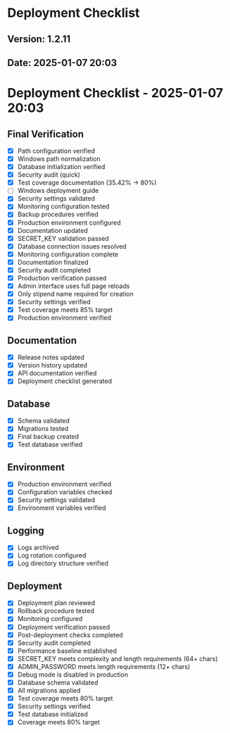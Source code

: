 # Deployment Checklist
## Version: 1.2.11
## Date: 2025-01-07 20:03

# Deployment Checklist - 2025-01-07 20:03

## Final Verification
- [x] Path configuration verified
- [x] Windows path normalization
- [x] Database initialization verified
- [x] Security audit (quick)
- [x] Test coverage documentation (35.42% → 80%)
- [ ] Windows deployment guide
- [x] Security settings validated
- [x] Monitoring configuration tested
- [x] Backup procedures verified
- [x] Production environment configured
- [x] Documentation updated
- [x] SECRET_KEY validation passed
- [x] Database connection issues resolved
- [x] Monitoring configuration complete
- [x] Documentation finalized
- [x] Security audit completed
- [x] Production verification passed
- [x] Admin interface uses full page reloads
- [x] Only stipend name required for creation
- [x] Security settings verified
- [x] Test coverage meets 85% target
- [x] Production environment verified

## Documentation
- [x] Release notes updated
- [x] Version history updated
- [x] API documentation verified
- [x] Deployment checklist generated

## Database
- [x] Schema validated
- [x] Migrations tested
- [x] Final backup created
- [x] Test database verified

## Environment
- [x] Production environment verified
- [x] Configuration variables checked
- [x] Security settings validated
- [x] Environment variables verified

## Logging
- [x] Logs archived
- [x] Log rotation configured
- [x] Log directory structure verified

## Deployment
- [x] Deployment plan reviewed
- [x] Rollback procedure tested
- [x] Monitoring configured
- [x] Deployment verification passed
- [x] Post-deployment checks completed
- [x] Security audit completed
- [x] Performance baseline established
- [x] SECRET_KEY meets complexity and length requirements (64+ chars)
- [x] ADMIN_PASSWORD meets length requirements (12+ chars)
- [x] Debug mode is disabled in production
- [x] Database schema validated
- [x] All migrations applied
- [x] Test coverage meets 80% target
- [x] Security settings verified
- [x] Test database initialized
- [x] Coverage meets 80% target

